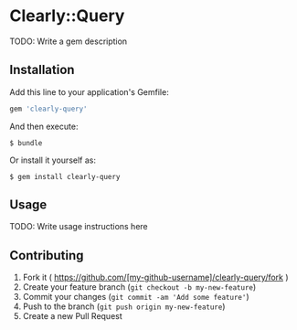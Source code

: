 # Clearly::Query

TODO: Write a gem description

## Installation

Add this line to your application's Gemfile:

```ruby
gem 'clearly-query'
```

And then execute:

    $ bundle

Or install it yourself as:

    $ gem install clearly-query

## Usage

TODO: Write usage instructions here

## Contributing

1. Fork it ( https://github.com/[my-github-username]/clearly-query/fork )
2. Create your feature branch (`git checkout -b my-new-feature`)
3. Commit your changes (`git commit -am 'Add some feature'`)
4. Push to the branch (`git push origin my-new-feature`)
5. Create a new Pull Request
